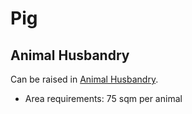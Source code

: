 # Pig

## Animal Husbandry

Can be raised in [Animal Husbandry]().

* Area requirements: 75 sqm per animal
